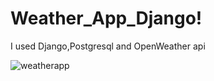 # Weather_App_Django!
I used Django,Postgresql and OpenWeather api 

![weatherapp](https://user-images.githubusercontent.com/96621237/222781160-baaa1f32-dd41-43b9-94ba-0f54e0c1e241.png)
